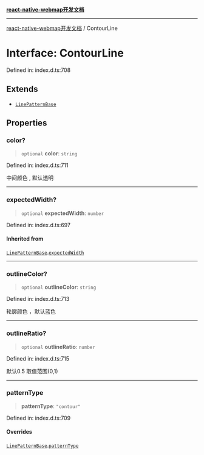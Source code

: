 [**react-native-webmap开发文档**](../README.md)

***

[react-native-webmap开发文档](../globals.md) / ContourLine

# Interface: ContourLine

Defined in: index.d.ts:708

## Extends

- [`LinePatternBase`](LinePatternBase.md)

## Properties

### color?

> `optional` **color**: `string`

Defined in: index.d.ts:711

中间颜色 , 默认透明

***

### expectedWidth?

> `optional` **expectedWidth**: `number`

Defined in: index.d.ts:697

#### Inherited from

[`LinePatternBase`](LinePatternBase.md).[`expectedWidth`](LinePatternBase.md#expectedwidth)

***

### outlineColor?

> `optional` **outlineColor**: `string`

Defined in: index.d.ts:713

轮廓颜色 ，默认蓝色

***

### outlineRatio?

> `optional` **outlineRatio**: `number`

Defined in: index.d.ts:715

默认0.5 取值范围(0,1)

***

### patternType

> **patternType**: `"contour"`

Defined in: index.d.ts:709

#### Overrides

[`LinePatternBase`](LinePatternBase.md).[`patternType`](LinePatternBase.md#patterntype)
